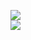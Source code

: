 [![](https://img.shields.io/badge/Made%20With-Github%20Spray-lightgrey.svg?style=for-the-badge&logo=github)](https://github.com/Annihil/github-spray#67)  
[![](https://i.imgur.com/2DrTn0Z.gif)](https://github.com/Annihil/github-spray)
